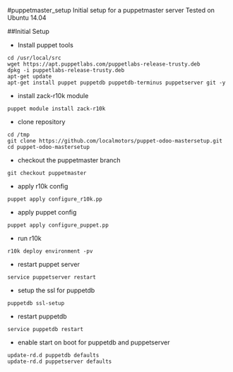 #puppetmaster_setup
Initial setup for a puppetmaster server
Tested on Ubuntu 14.04

##Initial Setup
* Install puppet tools
```shell
cd /usr/local/src
wget https://apt.puppetlabs.com/puppetlabs-release-trusty.deb
dpkg -i puppetlabs-release-trusty.deb
apt-get update
apt-get install puppet puppetdb puppetdb-terminus puppetserver git -y
```
* install zack-r10k module
```shell
puppet module install zack-r10k
```
* clone repository
```shell
cd /tmp
git clone https://github.com/localmotors/puppet-odoo-mastersetup.git
cd puppet-odoo-mastersetup
```
* checkout the puppetmaster branch
```shell
git checkout puppetmaster
```
* apply r10k config
```shell
puppet apply configure_r10k.pp
```
* apply puppet config
```shell
puppet apply configure_puppet.pp
```
* run r10k
```shell
r10k deploy environment -pv
```
* restart puppet server
```shell
service puppetserver restart
```
* setup the ssl for puppetdb
```shell
puppetdb ssl-setup
```
* restart puppetdb
```shell
service puppetdb restart
```
* enable start on boot for puppetdb and puppetserver
```shell
update-rd.d puppetdb defaults
update-rd.d puppetserver defaults
```
